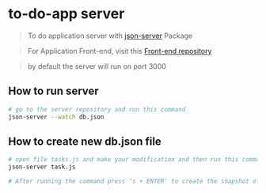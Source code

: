 # to-do-app server

> To do application server with [json-server](https://github.com/typicode/json-server) Package

> For Application Front-end, visit this [Front-end repository](https://github.com/babatech/VueToDo)

> by default the server will run on port 3000

## How to run server

``` bash
# go to the server repository and run this command
json-server --watch db.json

```

## How to create new db.json file

``` bash
# open file tasks.js and make your modification and then run this command
json-server task.js

# After running the command press 's + ENTER' to create the snapshot of db.file

```

